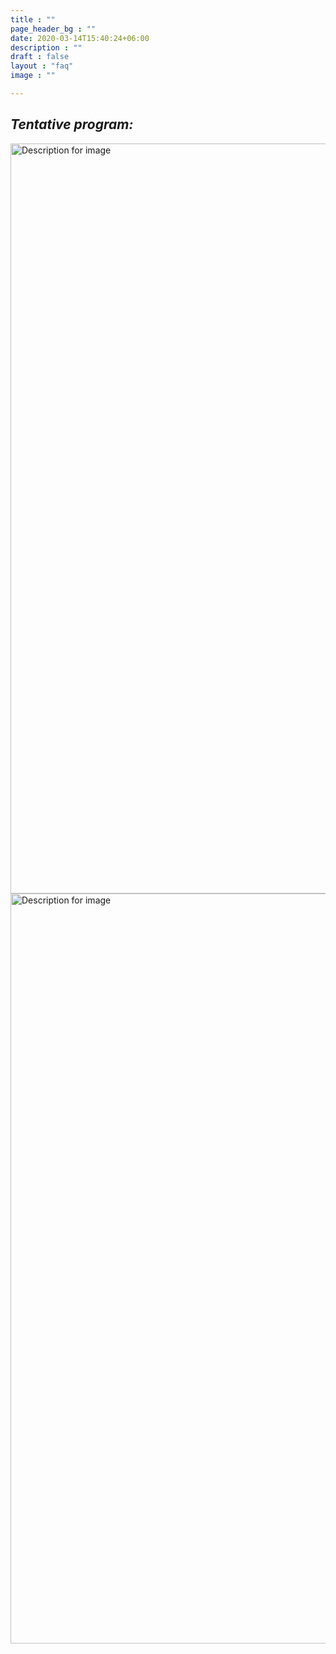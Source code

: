 ```yaml
---
title : ""
page_header_bg : ""
date: 2020-03-14T15:40:24+06:00
description : ""
draft : false
layout : "faq"
image : ""

---
```


## _Tentative program:_ 

<img src="https://monosnap.com/image/RVmmymfn3WJri7LCUKLHOrtkyzE6fK.png" alt="Description for image" width="700" height="1200">
<img src="https://monosnap.com/image/CjPoFvfkzr7dV0EFzTK9miIxQyn39C.png" alt="Description for image" width="700" height="1200">